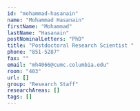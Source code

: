 ```yaml
---
id: "mohammad-hasanain"
name: "Mohammad Hasanain"
firstName: "Mohammad"
lastName: "Hasanain"
postNominalLetters: "PhD"
title: "Postdoctoral Research Scientist "
phone: "851-5287"
fax: ""
email: "mh4066@cumc.columbia.edu"
room: "403"
url: []
group: "Research Staff"
researchAreas: []
tags: []
---
```

